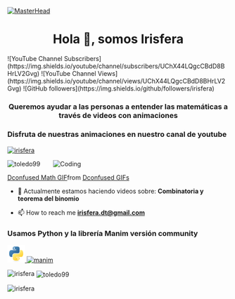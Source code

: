 [![MasterHead](https://github.com/irisfera/irisfera/assets/158130383/db902795-1eae-47ea-a88c-d1a58c4e561b)](https://rishavchanda.io)

<h1 align="center">Hola 👋, somos Irisfera</h1>
![YouTube Channel Subscribers](https://img.shields.io/youtube/channel/subscribers/UChX44LQgcCBdD8BHrLV2Gvg)
![YouTube Channel Views](https://img.shields.io/youtube/channel/views/UChX44LQgcCBdD8BHrLV2Gvg)
![GitHub followers](https://img.shields.io/github/followers/irisfera)

<h3 align="center">Queremos ayudar a las personas a entender las matemáticas a través de videos con animaciones</h3>
<h3 align="left">Disfruta de nuestras animaciones en nuestro canal de youtube</h3>
<p align="left">
<a href="https://www.youtube.com/@irisfera" target="blank"><img align="center" src="https://raw.githubusercontent.com/rahuldkjain/github-profile-readme-generator/master/src/images/icons/Social/youtube.svg" alt="irisfera" height="30" width="40" /></a>
</p>




<img align="right" alt="Coding" width="400" src="https://github.com/irisfera/irisfera/assets/158130383/db902795-1eae-47ea-a88c-d1a58c4e561b">


<p align="left"> <img src="https://tenor.com/es/view/dconfused-math-solving-gif-10774777" alt="toledo99" /> </p>
<div class="tenor-gif-embed" data-postid="10774777" data-share-method="host" data-aspect-ratio="1.79104" data-width="100%"><a href="https://tenor.com/view/dconfused-math-solving-gif-10774777">Dconfused Math GIF</a>from <a href="https://tenor.com/search/dconfused-gifs">Dconfused GIFs</a></div> <script type="text/javascript" async src="https://tenor.com/embed.js"></script>

- 🌱 Actualmente estamos haciendo videos sobre: **Combinatoria y teorema del binomio**

- 📫 How to reach me **irisfera.dt@gmail.com**




<h3 align="left">Usamos Python y la librería Manim versión community</h3>
<p align="left"> <a href="https://www.python.org" target="_blank" rel="noreferrer"> <img src="https://raw.githubusercontent.com/devicons/devicon/master/icons/python/python-original.svg" alt="python" width="40" height="40"/> </a>
<a href="https://www.manim.community" target="_blank" rel="noreferrer"> <img src="https://github.com/irisfera/irisfera/assets/158130383/8f59b2d9-50dd-4a6f-9ac2-2e06c12c7679" alt="manim" width="40" height="40"/> </a></p>

<p><img align="left" src="https://github-readme-stats.vercel.app/api/top-langs?username=irisfera&show_icons=true&locale=en&layout=compact" alt="irisfera" /></p>

<p>&nbsp;<img align="center" src="https://github-readme-stats.vercel.app/api?username=irisfera&show_icons=true&locale=en" alt="toledo99" /></p>

<p><img align="center" src="https://github-readme-streak-stats.herokuapp.com/?user=irisfera&" alt="irisfera" /></p>

<!--
**irisfera/irisfera** is a ✨ _special_ ✨ repository because its `README.md` (this file) appears on your GitHub profile.

Here are some ideas to get you started:

- 🔭 I’m currently working on ...
- 🌱 I’m currently learning ...
- 👯 I’m looking to collaborate on ...
- 🤔 I’m looking for help with ...
- 💬 Ask me about ...
- 📫 How to reach me: ...
- 😄 Pronouns: ...
- ⚡ Fun fact: ...
-->
